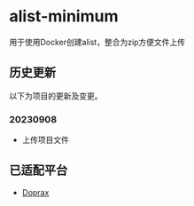 # alist-minimum
用于使用Docker创建alist，整合为zip方便文件上传

## 历史更新

以下为项目的更新及变更。

### 20230908

- 上传项目文件

## 已适配平台

- [Doprax](https://www.doprax.com)